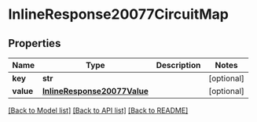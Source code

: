 # InlineResponse20077CircuitMap

## Properties
Name | Type | Description | Notes
------------ | ------------- | ------------- | -------------
**key** | **str** |  | [optional] 
**value** | [**InlineResponse20077Value**](InlineResponse20077Value.md) |  | [optional] 

[[Back to Model list]](../README.md#documentation-for-models) [[Back to API list]](../README.md#documentation-for-api-endpoints) [[Back to README]](../README.md)

